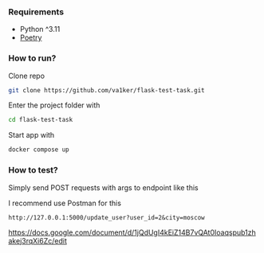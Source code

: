 ### Requirements
- Python ^3.11
- [Poetry](https://python-poetry.org/)

### How to run?

Clone repo
```bash
git clone https://github.com/va1ker/flask-test-task.git
```

Enter the project folder with

```bash
cd flask-test-task
```

Start app with

```bash
docker compose up
```

### How to test?

Simply send POST requests with args to endpoint like this

I recommend use Postman for this
```
http://127.0.0.1:5000/update_user?user_id=2&city=moscow
```

https://docs.google.com/document/d/1jQdUgI4kEiZ14B7vQAt0Ioaqspub1zhakej3rqXi6Zc/edit